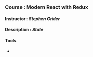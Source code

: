 ### Course : Modern React with Redux

#### Instructor : **_Stephen Grider_**

#### Description : **_State_**

#### Tools

-
